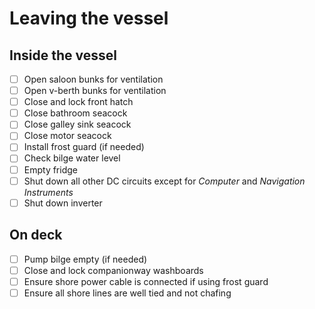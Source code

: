 # Leaving the vessel

## Inside the vessel

- [ ] Open saloon bunks for ventilation
- [ ] Open v-berth bunks for ventilation
- [ ] Close and lock front hatch
- [ ] Close bathroom seacock
- [ ] Close galley sink seacock
- [ ] Close motor seacock
- [ ] Install frost guard (if needed)
- [ ] Check bilge water level
- [ ] Empty fridge
- [ ] Shut down all other DC circuits except for _Computer_ and _Navigation Instruments_
- [ ] Shut down inverter

## On deck

- [ ] Pump bilge empty (if needed)
- [ ] Close and lock companionway washboards
- [ ] Ensure shore power cable is connected if using frost guard
- [ ] Ensure all shore lines are well tied and not chafing